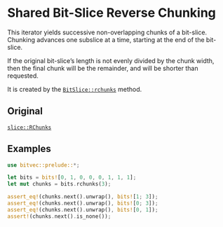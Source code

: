 # Shared Bit-Slice Reverse Chunking

This iterator yields successive non-overlapping chunks of a bit-slice. Chunking
advances one subslice at a time, starting at the end of the bit-slice.

If the original bit-slice’s length is not evenly divided by the chunk width,
then the final chunk will be the remainder, and will be shorter than requested.

It is created by the [`BitSlice::rchunks`] method.

## Original

[`slice::RChunks`](core::slice::RChunks)

## Examples

```rust
use bitvec::prelude::*;

let bits = bits![0, 1, 0, 0, 0, 1, 1, 1];
let mut chunks = bits.rchunks(3);

assert_eq!(chunks.next().unwrap(), bits![1; 3]);
assert_eq!(chunks.next().unwrap(), bits![0; 3]);
assert_eq!(chunks.next().unwrap(), bits![0, 1]);
assert!(chunks.next().is_none());
```

[`BitSlice::rchunks`]: crate::slice::BitSlice::rchunks
